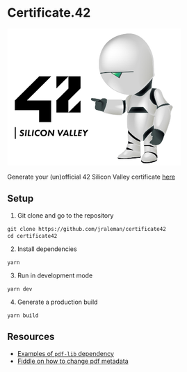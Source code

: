 # Certificate.42

![marvin-42](./src/assets/logo.png)

Generate your (un)official 42 Silicon Valley certificate [here](https://jraleman.com/certificate42)

## Setup

1. Git clone and go to the repository

```
git clone https://github.com/jraleman/certificate42
cd certificate42
```

2. Install dependencies

```
yarn
```

3. Run in development mode

```
yarn dev
```

4. Generate a production build

```
yarn build
```

## Resources

- [Examples of `pdf-lib` dependency](https://pdf-lib.js.org/#examples)
- [Fiddle on how to change pdf metadata](https://jsfiddle.net/Hopding/vcwmfnbe/2/)
